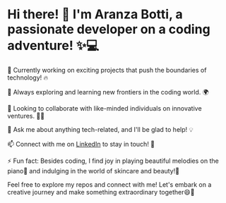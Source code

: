 # Hi there! 👋 I'm Aranza Botti, a passionate developer on a coding adventure! ✨💻

🚀 Currently working on exciting projects that push the boundaries of technology! 🔥

🌱 Always exploring and learning new frontiers in the coding world. 🌍

🤝 Looking to collaborate with like-minded individuals on innovative ventures. 👯‍♂️

💬 Ask me about anything tech-related, and I'll be glad to help! 💡

📫 Connect with me on [LinkedIn](https://www.linkedin.com/in/aranzabotti/) to stay in touch! 🤝

⚡ Fun fact: Besides coding, I find joy in playing beautiful melodies on the piano🎹 and indulging in the world of skincare and beauty!💄

Feel free to explore my repos and connect with me! Let's embark on a creative journey and make something extraordinary together😄🌟
